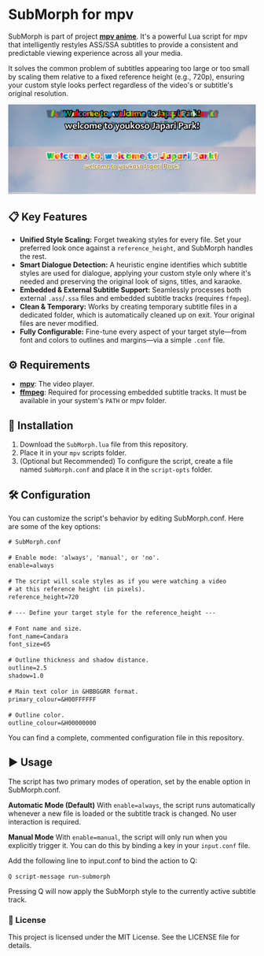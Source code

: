 # SubMorph for mpv
SubMorph is part of project **[mpv anime](https://github.com/Donate684/mpv-anime)**. It's a powerful Lua script for mpv that intelligently restyles ASS/SSA subtitles to provide a consistent and predictable viewing experience across all your media.

It solves the common problem of subtitles appearing too large or too small by scaling them relative to a fixed reference height (e.g., 720p), ensuring your custom style looks perfect regardless of the video's or subtitle's original resolution.

![preview](preview.png?raw=true)

## 📋 Key Features

* **Unified Style Scaling:** Forget tweaking styles for every file. Set your preferred look once against a `reference_height`, and SubMorph handles the rest.
* **Smart Dialogue Detection:** A heuristic engine identifies which subtitle styles are used for dialogue, applying your custom style only where it's needed and preserving the original look of signs, titles, and karaoke.
* **Embedded & External Subtitle Support:** Seamlessly processes both external `.ass`/`.ssa` files and embedded subtitle tracks (requires `ffmpeg`).
* **Clean & Temporary:** Works by creating temporary subtitle files in a dedicated folder, which is automatically cleaned up on exit. Your original files are never modified.
* **Fully Configurable:** Fine-tune every aspect of your target style—from font and colors to outlines and margins—via a simple `.conf` file.

## ⚙️ Requirements

* **[mpv](https://mpv.io/)**: The video player.
* **[ffmpeg](https://ffmpeg.org/)**: Required for processing embedded subtitle tracks. It must be available in your system's `PATH` or mpv folder.

## 🚀 Installation

1.  Download the `SubMorph.lua` file from this repository.
2.  Place it in your `mpv` scripts folder.
3.  (Optional but Recommended) To configure the script, create a file named `SubMorph.conf` and place it in the `script-opts` folder.

## 🛠️ Configuration
You can customize the script's behavior by editing SubMorph.conf. Here are some of the key options:

```
# SubMorph.conf

# Enable mode: 'always', 'manual', or 'no'.
enable=always

# The script will scale styles as if you were watching a video
# at this reference height (in pixels).
reference_height=720

# --- Define your target style for the reference_height ---

# Font name and size.
font_name=Candara
font_size=65

# Outline thickness and shadow distance.
outline=2.5
shadow=1.0

# Main text color in &HBBGGRR format.
primary_colour=&H00FFFFFF

# Outline color.
outline_colour=&H00000000
```

You can find a complete, commented configuration file in this repository.

## ▶️ Usage
The script has two primary modes of operation, set by the enable option in SubMorph.conf.

**Automatic Mode (Default)**
With ```enable=always```, the script runs automatically whenever a new file is loaded or the subtitle track is changed. No user interaction is required.

**Manual Mode**
With ```enable=manual```, the script will only run when you explicitly trigger it. You can do this by binding a key in your ```input.conf``` file.

Add the following line to input.conf to bind the action to Q:

```Q script-message run-submorph```

Pressing Q will now apply the SubMorph style to the currently active subtitle track.


### 📜 License
This project is licensed under the MIT License. See the LICENSE file for details.
